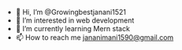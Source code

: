 - 👋 Hi, I’m @Growingbestjanani1521
- 👀 I’m interested in web development
- 🌱 I’m currently learning Mern stack
- 📫 How to reach me jananimani1590@gmail.com

<!---
Growingbestjanani1521/Growingbestjanani1521 is a ✨ special ✨ repository because its `README.md` (this file) appears on your GitHub profile.
You can click the Preview link to take a look at your changes.
--->

